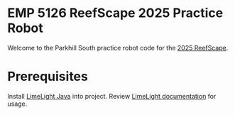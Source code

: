 # EMP 5126 ReefScape 2025 Practice Robot
Welcome to the Parkhill South practice robot code for the [2025 ReefScape][1].

# Prerequisites
Install [LimeLight Java][2] into project.  Review [LimeLight documentation][3] for usage.

[1]: https://www.firstinspires.org/robotics/frc/game-and-season
[2]: https://github.com/LimelightVision/limelightlib-wpijava
[3]: https://docs.limelightvision.io/docs/docs-limelight/apis/limelight-lib